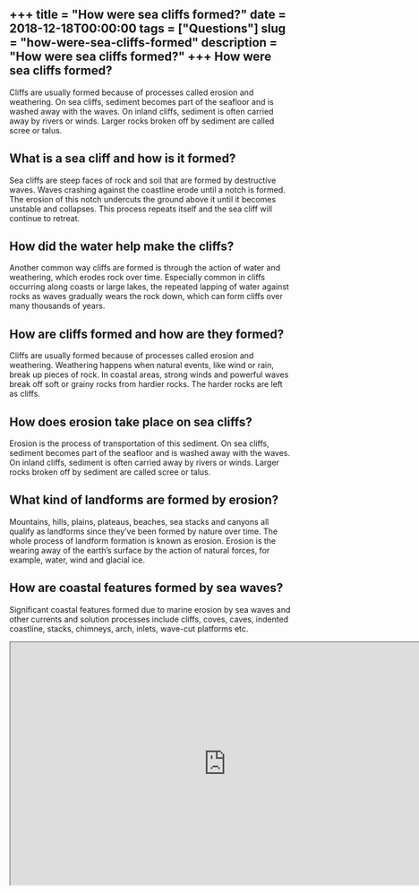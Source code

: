+++
title = "How were sea cliffs formed?"
date = 2018-12-18T00:00:00
tags = ["Questions"]
slug = "how-were-sea-cliffs-formed"
description = "How were sea cliffs formed?"
+++
How were sea cliffs formed?
---------------------------

Cliffs are usually formed because of processes called erosion and weathering. On sea cliffs, sediment becomes part of the seafloor and is washed away with the waves. On inland cliffs, sediment is often carried away by rivers or winds. Larger rocks broken off by sediment are called scree or talus.

What is a sea cliff and how is it formed?
-----------------------------------------

Sea cliffs are steep faces of rock and soil that are formed by destructive waves. Waves crashing against the coastline erode until a notch is formed. The erosion of this notch undercuts the ground above it until it becomes unstable and collapses. This process repeats itself and the sea cliff will continue to retreat.

How did the water help make the cliffs?
---------------------------------------

Another common way cliffs are formed is through the action of water and weathering, which erodes rock over time. Especially common in cliffs occurring along coasts or large lakes, the repeated lapping of water against rocks as waves gradually wears the rock down, which can form cliffs over many thousands of years.

How are cliffs formed and how are they formed?
----------------------------------------------

Cliffs are usually formed because of processes called erosion and weathering. Weathering happens when natural events, like wind or rain, break up pieces of rock. In coastal areas, strong winds and powerful waves break off soft or grainy rocks from hardier rocks. The harder rocks are left as cliffs.

How does erosion take place on sea cliffs?
------------------------------------------

Erosion is the process of transportation of this sediment. On sea cliffs, sediment becomes part of the seafloor and is washed away with the waves. On inland cliffs, sediment is often carried away by rivers or winds. Larger rocks broken off by sediment are called scree or talus.

What kind of landforms are formed by erosion?
---------------------------------------------

Mountains, hills, plains, plateaus, beaches, sea stacks and canyons all qualify as landforms since they’ve been formed by nature over time. The whole process of landform formation is known as erosion. Erosion is the wearing away of the earth’s surface by the action of natural forces, for example, water, wind and glacial ice.

How are coastal features formed by sea waves?
---------------------------------------------

Significant coastal features formed due to ma­rine erosion by sea waves and other currents and solution processes include cliffs, coves, caves, in­dented coastline, stacks, chimneys, arch, inlets, wave-cut platforms etc.

<iframe allow="accelerometer; autoplay; clipboard-write; encrypted-media; gyroscope; picture-in-picture" allowfullscreen="" class="__youtube_prefs__  epyt-is-override  no-lazyload" data-no-lazy="1" data-origheight="433" data-origwidth="770" data-skipgform_ajax_framebjll="" height="433" id="_ytid_92057" loading="lazy" src="https://www.youtube.com/embed/qqsTS67BKmA?enablejsapi=1&autoplay=0&cc_load_policy=0&cc_lang_pref=&iv_load_policy=1&loop=0&modestbranding=0&rel=1&fs=1&playsinline=0&autohide=2&theme=dark&color=red&controls=1&" title="YouTube player" width="770"></iframe>
